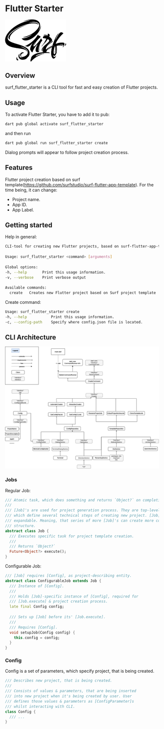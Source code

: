 # Flutter Starter

<picture>
  <source media="(prefers-color-scheme: dark)" srcset="https://github.com/surfstudio/flutter-open-source/blob/887525c23f4d57a2d96fc2e6a31e15d1e29d1787/assets/logo_white.png">
  <img alt="Shows an illustrated sun in light color mode and a moon with stars in dark color mode." src="https://github.com/surfstudio/flutter-open-source/blob/887525c23f4d57a2d96fc2e6a31e15d1e29d1787/assets/logo_black.png" width ="200">
</picture>

## Overview

surf_flutter_starter is a CLI tool for fast and easy creation of Flutter projects.

## Usage

To activate Flutter Starter, you have to add it to pub:

```sh
dart pub global activate surf_flutter_starter
```

and then run

```sh
dart pub global run surf_flutter_starter create
```

Dialog prompts will appear to follow project creation process.

## Features

Flutter project creation based on surf template(<https://github.com/surfstudio/surf-flutter-app-template>).
For the time being, it can change:

- Project name.
- App ID.
- App Label.

## Getting started

Help in general:

```sh
CLI-tool for creating new Flutter projects, based on surf-flutter-app-template

Usage: surf_flutter_starter <command> [arguments]

Global options:
-h, --help       Print this usage information.
-v, --verbose    Print verbose output

Available commands:
  create   Creates new Flutter project based on Surf project template

```

Create command:

```sh
Usage: surf_flutter_starter create
-h, --help           Print this usage information.
-c, --config-path    Specify where config.json file is located.
```

## CLI Architecture

<img src="https://github.com/surfstudio/surf_flutter_starter/blob/main/images/CLI-Project-Generator-Structure.png" width="740">

### Jobs

Regular Job:

```dart
/// Atomic task, which does something and returns `Object?` on completion.
///
/// [Job]'s are used for project generation process. They are top-level entities,
/// which define several technical steps of creating new project. [Job]'s are
/// expandable. Meaning, that series of more [Job]'s can create more complex
/// structure.
abstract class Job {
  /// Executes specific task for project template creation.
  ///
  /// Returns `Object?`
  Future<Object?> execute();
}
```

Configurable Job:

```dart
/// [Job] requires [Config], as project-describing entity.
abstract class ConfigurableJob extends Job {
  /// Instance of [Config].
  ///
  /// Holds [Job]-specific instance of [Config], required for
  /// [Job.execute] & project creation process.
  late final Config config;

  /// Sets up [Job] before its' [Job.execute].
  ///
  /// Requires [Config].
  void setupJob(Config config) {
    this.config = config;
  }
}
```

### Config

Config is a set of parameters, which specify project, that is being created.

```dart
/// Describes new project, that is being created.
///
/// Consists of values & parameters, that are being inserted
/// into new project when it's being created by user. User
/// defines those values & parameters as [ConfigParameter]s
/// whilst interacting with CLI.
class Config {
  /// ...
}
```
